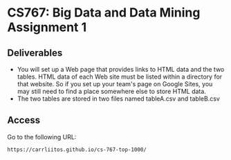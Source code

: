 # CS767: Big Data and Data Mining Assignment 1

## Deliverables

- You will set up a Web page that provides links to HTML data and the two tables. HTML data of each Web site must be 
listed within a directory for that website. So if you set up your team's page on Google Sites, you may still need to 
find a place somewhere else to store HTML data.
- The two tables are stored in two files named tableA.csv and tableB.csv

## Access

Go to the following URL: 

```
https://carrliitos.github.io/cs-767-top-1000/
```
